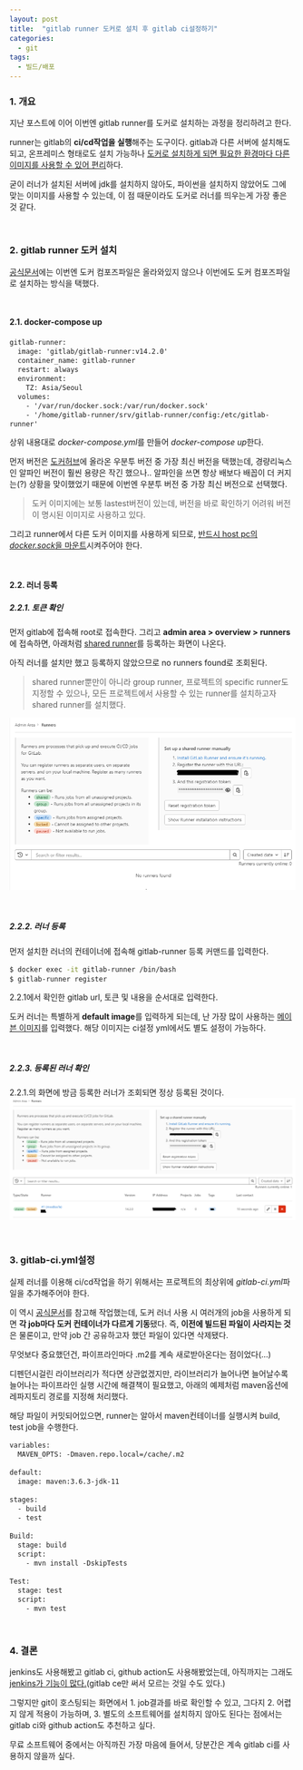 ```yaml
---
layout: post
title:  "gitlab runner 도커로 설치 후 gitlab ci설정하기"
categories:
  - git
tags:
  - 빌드/배포
---
```


### 1. 개요
지난 포스트에 이어 이번엔 gitlab runner를 도커로 설치하는 과정을 정리하려고 한다.

runner는 gitlab의 **ci/cd작업을 실행**해주는 도구이다.
gitlab과 다른 서버에 설치해도 되고,
온프레미스 형태로도 설치 가능하나 <ins>도커로 설치하게 되면 필요한 환경마다 다른 이미지를 사용할 수 있어 편리</ins>하다.

굳이 러너가 설치된 서버에 jdk를 설치하지 않아도, 파이썬을 설치하지 않았어도 그에 맞는 이미지를 사용할 수 있는데,
이 점 때문이라도 도커로 러너를 띄우는게 가장 좋은 것 같다.

<br/>

### 2. gitlab runner 도커 설치
[공식문서](https://docs.gitlab.com/runner/install/docker.html)에는 이번엔 도커 컴포즈파일은 올라와있지 않으나
이번에도 도커 컴포즈파일로 설치하는 방식을 택했다.

<br/>

#### 2.1. docker-compose up
```shell
gitlab-runner:
  image: 'gitlab/gitlab-runner:v14.2.0'
  container_name: gitlab-runner
  restart: always
  environment:
    TZ: Asia/Seoul
  volumes:
    - '/var/run/docker.sock:/var/run/docker.sock'
    - '/home/gitlab-runner/srv/gitlab-runner/config:/etc/gitlab-runner'
```

상위 내용대로 <var>docker-compose.yml</var>를 만들어 <var>docker-compose up</var>한다.

먼저 버전은 [도커허브](https://hub.docker.com/r/gitlab/gitlab-runner/tags?page=1&ordering=last_updated)에 
올라온 우분투 버전 중 가장 최신 버전을 택했는데, 경량리눅스인 알파인 버전이 훨씬 용량은 작긴 했으나.. 
알파인을 쓰면 항상 배보다 배꼽이 더 커지는(?) 상황을 맞이했었기 때문에 이번엔 우분투 버전 중 가장 최신 버전으로 선택했다.
> 도커 이미지에는 보통 lastest버전이 있는데, 버전을 바로 확인하기 어려워 버전이 명시된 이미지로 사용하고 있다.

그리고 runner에서 다른 도커 이미지를 사용하게 되므로, <ins>반드시 host pc의 <var>docker.sock</var>을 마운트</ins>시켜주어야 한다.

<br/>

#### 2.2. 러너 등록
##### 2.2.1. 토큰 확인
먼저 gitlab에 접속해 root로 접속한다.
그리고 **admin area > overview > runners**에 접속하면,
아래처럼 <ins>shared runner</ins>를 등록하는 화면이 나온다.

아직 러너를 설치만 했고 등록하지 않았으므로 no runners found로 조회된다.
> shared runner뿐만이 아니라 group runner, 프로젝트의 specific runner도 지정할 수 있으나,
> 모든 프로젝트에서 사용할 수 있는 runner를 설치하고자 shared runner를 설치했다.

![gitlab-main](/assets/runner0.png)

<br/>

##### 2.2.2. 러너 등록
먼저 설치한 러너의 컨테이너에 접속해 gitlab-runner 등록 커맨드를 입력한다.
```bash
$ docker exec -it gitlab-runner /bin/bash
$ gitlab-runner register
```

2.2.1에서 확인한 gitlab url, 토큰 및 내용을 순서대로 입력한다.

도커 러너는 특별하게 **default image**를 입력하게 되는데,
난 가장 많이 사용하는 [메이븐 이미지](https://hub.docker.com/_/maven?tab=description)를 입력했다.
해당 이미지는 ci설정 yml에서도 별도 설정이 가능하다.

<br/>

##### 2.2.3. 등록된 러너 확인
2.2.1.의 화면에 방금 등록한 러너가 조회되면 정상 등록된 것이다. 
![gitlab-main](/assets/runner1.png)

<br/>

### 3. gitlab-ci.yml설정
실제 러너를 이용해 ci/cd작업을 하기 위해서는 프로젝트의 최상위에 <var>gitlab-ci.yml</var>파일을 추가해주어야 한다.

이 역시 [공식문서](https://docs.gitlab.com/ee/ci/)를 참고해 작업했는데,
도커 러너 사용 시 여러개의 job을 사용하게 되면 **각 job마다 도커 컨테이너가 다르게 기동**됐다.
즉, **이전에 빌드된 파일이 사라지는 것**은 물론이고, 만약 job 간 공유하고자 했던 파일이 있다면 삭제됐다.


무엇보다 중요했던건, 파이프라인마다 .m2를 계속 새로받아온다는 점이었다(...)

디펜던시걸린 라이브러리가 적다면 상관없겠지만,
라이브러리가 늘어나면 늘어날수록 늘어나는 파이프라인 실행 시간에 해결책이 필요했고,
아래의 예제처럼 maven옵션에 레파지토리 경로를 지정해 처리했다.

해당 파일이 커밋되어있으면, runner는 알아서 maven컨테이너를 실행시켜 build, test job을 수행한다.
```shell
variables:
  MAVEN_OPTS: -Dmaven.repo.local=/cache/.m2

default:
  image: maven:3.6.3-jdk-11

stages:
  - build
  - test

Build:
  stage: build
  script:
    - mvn install -DskipTests

Test:
  stage: test
  script:
    - mvn test
```

<br/>

### 4. 결론
jenkins도 사용해봤고 gitlab ci, github action도 사용해봤었는데,
아직까지는 그래도 <ins>jenkins가 기능이 많다.</ins>(gitlab ce만 써서 모르는 것일 수도 있다.)

그렇지만 git이 호스팅되는 화면에서 1. job결과를 바로 확인할 수 있고,
그다지 2. 어렵지 않게 적용이 가능하며, 3. 별도의 소프트웨어를 설치하지 않아도 된다는 점에서는
gitlab ci와 github action도 추천하고 싶다.

무료 소프트웨어 중에서는 아직까진 가장 마음에 들어서,
당분간은 계속 gitlab ci를 사용하지 않을까 싶다.
